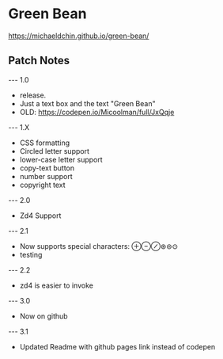 # Green Bean
https://michaeldchin.github.io/green-bean/


## Patch Notes
--- 1.0
- release. 
- Just a text box and the text "Green Bean" 
- OLD: https://codepen.io/Micoolman/full/JxQqje

--- 1.X
- CSS formatting 
- Circled letter support 
- lower-case letter support 
- copy-text button
- number support
- copyright text

--- 2.0 
- Zd4 Support

--- 2.1
- Now supports special characters: ⊕⊖⊘⊛⊜⊙
- testing

--- 2.2
- zd4 is easier to invoke

--- 3.0
- Now on github

--- 3.1
- Updated Readme with github pages link instead of codepen
